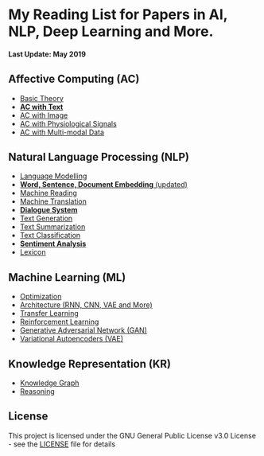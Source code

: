 # My Reading List for Papers in AI, NLP, Deep Learning and More.

#### Last Update: May 2019

## Affective Computing (AC)

 - [Basic Theory](./AC/AC_theory.md)
 - [**AC with Text**](./AC/AC_text.md)
 - [AC with Image](./AC/AC_image.md)
 - [AC with Physiological Signals](./AC/AC_physiological.md)
 - [AC with Multi-modal Data](./AC/AC_multimodal.md)

## Natural Language Processing (NLP)

 - [Language Modelling](./NLP/NLP_modelling.md)
 - [**Word, Sentence, Document Embedding** (updated)](./NLP/NLP_embedding.md)
 - [Machine Reading](./NLP/NLP_reading.md)
 - [Machine Translation](./NLP/NLP_translation.md)
 - [**Dialogue System**](./NLP/NLP_dialogue.md)
 - [Text Generation](./NLP/NLP_generation.md)
 - [Text Summarization](./NLP/NLP_summarization.md)
 - [Text Classification](./NLP/NLP_classification.md)
 - [**Sentiment Analysis**](./NLP/NLP_sentiment.md)
 - [Lexicon](./NLP/NLP_lexicon.md)

## Machine Learning (ML)

 - [Optimization](./ML/ML_optimization.md)
 - [Architecture (RNN, CNN, VAE and More)](./ML/ML_architecture.md)
 - [Transfer Learning](./ML/ML_transfer.md)
 - [Reinforcement Learning](./ML/ML_reinforcement.md)
 - [Generative Adversarial Network (GAN)](./ML/ML_GAN.md)
 - [Variational Autoencoders (VAE)](./ML/ML_VAE.md)

## Knowledge Representation (KR)

 - [Knowledge Graph](./KR/KR_graph.md)
 - [Reasoning](./KR/KR_reasoning.md)

<!---
## Computer Vision (CV)

 - [Image Classification](./CV/CV_classification.md)
 - [Instance Segmentation](./CV/CV_segmentation.md)
 - [Visual Question Answering](./CV/CV_visual_QA.md)
 - [Image Captioning](./CV/CV_captioning.md)
 - [Image Generation](./CV/CV_generation.md)
--->


## License

This project is licensed under the GNU General Public License v3.0 License - see the [LICENSE](LICENSE) file for details


<!--stackedit_data:
eyJoaXN0b3J5IjpbMTM5Mjg4NDQ4NSw5ODEwNDgwOTcsNDExMz
MzNjksLTE4MTAwMjc2MjksLTU4NDY5Nzk5NSwtMTEwMzc4Nzg1
OSwxOTEwMTg5NDE3LC00MzkzMDI2MTUsLTk5MTgxNDg3MCwtOT
g4MTA1MTIyLC0zODM4NjQ0MzUsLTg2OTEyMzI4MSwtMTc0ODcz
MTgzNywtMTAxNjg4MjQyOSwxOTI3NDIyNjgyLDUyMjA1ODMyMC
wtMTE0NTAwODc0NCw2NjcwNjgyODIsLTEyMjE5NTYyODcsNDc4
MTYxOTA2XX0=
-->